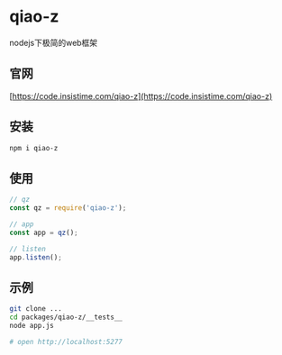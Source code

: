 # qiao-z
nodejs下极简的web框架

## 官网 
[https://code.insistime.com/qiao-z](https://code.insistime.com/qiao-z)

## 安装
```bash
npm i qiao-z
```

## 使用
```javascript
// qz
const qz = require('qiao-z');

// app
const app = qz();

// listen
app.listen();
```

## 示例
```bash
git clone ...
cd packages/qiao-z/__tests__
node app.js

# open http://localhost:5277
```